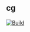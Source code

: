 ## cg

[![Build](https://github.com/exopyl/cg/actions/workflows/build.yml/badge.svg)](https://github.com/exopyl/cg/actions)
